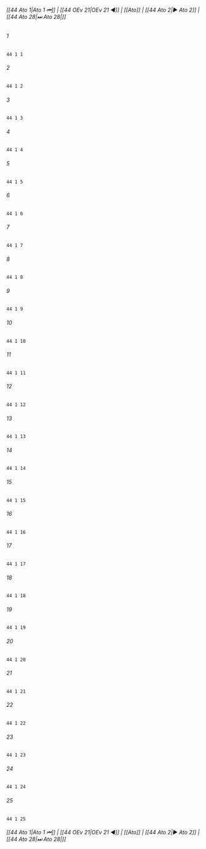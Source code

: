 
###### [[44 Ato 1|Ato 1 ⏮]] | [[44 OEv 21|OEv 21 ◀]] | [[Ato]] | [[44 Ato 2|▶ Ato 2]] | [[44 Ato 28|⏭ Ato 28|]]

###### 1
``` verse
44 1 1 
```
###### 2
``` verse
44 1 2 
```
###### 3
``` verse
44 1 3 
```
###### 4
``` verse
44 1 4 
```
###### 5
``` verse
44 1 5 
```
###### 6
``` verse
44 1 6 
```
###### 7
``` verse
44 1 7 
```
###### 8
``` verse
44 1 8 
```
###### 9
``` verse
44 1 9 
```
###### 10
``` verse
44 1 10 
```
###### 11
``` verse
44 1 11 
```
###### 12
``` verse
44 1 12 
```
###### 13
``` verse
44 1 13 
```
###### 14
``` verse
44 1 14 
```
###### 15
``` verse
44 1 15 
```
###### 16
``` verse
44 1 16 
```
###### 17
``` verse
44 1 17 
```
###### 18
``` verse
44 1 18 
```
###### 19
``` verse
44 1 19 
```
###### 20
``` verse
44 1 20 
```
###### 21
``` verse
44 1 21 
```
###### 22
``` verse
44 1 22 
```
###### 23
``` verse
44 1 23 
```
###### 24
``` verse
44 1 24 
```
###### 25
``` verse
44 1 25 
```

###### [[44 Ato 1|Ato 1 ⏮]] | [[44 OEv 21|OEv 21 ◀]] | [[Ato]] | [[44 Ato 2|▶ Ato 2]] | [[44 Ato 28|⏭ Ato 28|]]

